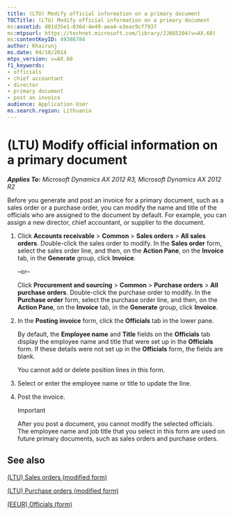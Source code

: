 ```yaml
---
title: (LTU) Modify official information on a primary document
TOCTitle: (LTU) Modify official information on a primary document
ms:assetid: d81d35e1-036d-4e49-aea4-e3eac9cf7937
ms:mtpsurl: https://technet.microsoft.com/library/JJ665204(v=AX.60)
ms:contentKeyID: 49386784
author: Khairunj
ms.date: 04/18/2014
mtps_version: v=AX.60
f1_keywords:
- officials
- chief accountant
- director
- primary document
- post an invoice
audience: Application User
ms.search.region: Lithuania
---
```


# (LTU) Modify official information on a primary document 


_**Applies To:** Microsoft Dynamics AX 2012 R3, Microsoft Dynamics AX 2012 R2_

Before you generate and post an invoice for a primary document, such as a sales order or a purchase order, you can modify the name and title of the officials who are assigned to the document by default. For example, you can assign a new director, chief accountant, or supplier to the document.

1.  Click **Accounts receivable** \> **Common** \> **Sales orders** \> **All sales orders**. Double-click the sales order to modify. In the **Sales order** form, select the sales order line, and then, on the **Action Pane**, on the **Invoice** tab, in the **Generate** group, click **Invoice**.
    
    –or–
    
    Click **Procurement and sourcing** \> **Common** \> **Purchase orders** \> **All purchase orders**. Double-click the purchase order to modify. In the **Purchase order** form, select the purchase order line, and then, on the **Action Pane**, on the **Invoice** tab, in the **Generate** group, click **Invoice**.

2.  In the **Posting invoice** form, click the **Officials** tab in the lower pane.
    
    By default, the **Employee name** and **Title** fields on the **Officials** tab display the employee name and title that were set up in the **Officials** form. If these details were not set up in the **Officials** form, the fields are blank.
    
    You cannot add or delete position lines in this form.

3.  Select or enter the employee name or title to update the line.

4.  Post the invoice.
    

    > [!IMPORTANT]
    > <P>After you post a document, you cannot modify the selected officials. The employee name and job title that you select in this form are used on future primary documents, such as sales orders and purchase orders.</P>



## See also

[(LTU) Sales orders (modified form)](https://technet.microsoft.com/library/jj678097\(v=ax.60\))

[(LTU) Purchase orders (modified form)](https://technet.microsoft.com/library/jj911248\(v=ax.60\))

[(EEUR) Officials (form)](https://technet.microsoft.com/library/jj710672\(v=ax.60\))

  


